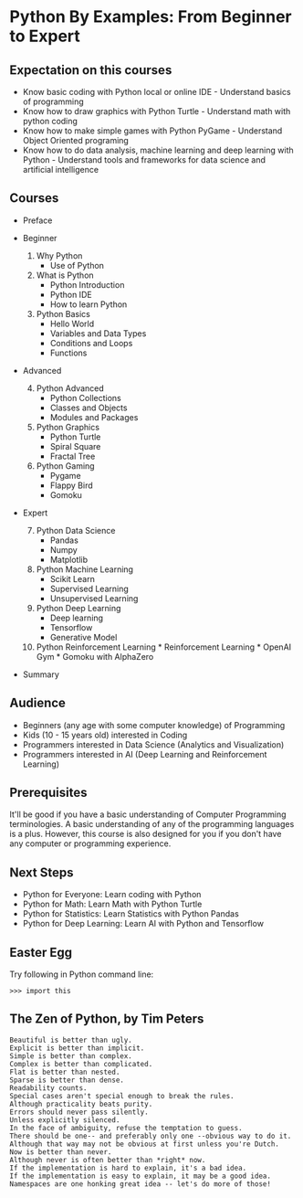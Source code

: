 # Python By Examples: From Beginner to Expert

## Expectation on this courses

- Know basic coding with Python local or online IDE - Understand basics of programming
- Know how to draw graphics with Python Turtle - Understand math with python coding
- Know how to make simple games with Python PyGame - Understand Object Oriented programing
- Know how to do data analysis, machine learning and deep learning with Python - Understand tools and frameworks for data science and artificial intelligence

## Courses

*   Preface

*   Beginner

    1.  Why Python
        *   Use of Python
    2.  What is Python
        *   Python Introduction
        *   Python IDE
        *   How to learn Python
    3.  Python Basics
        *   Hello World
        *   Variables and Data Types
        *   Conditions and Loops
        *   Functions
  
*   Advanced

    4.  Python Advanced
        *   Python Collections
        *   Classes and Objects
        *   Modules and Packages
    5.  Python Graphics
        *   Python Turtle
        *   Spiral Square
        *   Fractal Tree
    6.  Python Gaming
        *   Pygame
        *   Flappy Bird
        *   Gomoku

*   Expert

    7.  Python Data Science
        *   Pandas
        *   Numpy
        *   Matplotlib
    8.  Python Machine Learning
        *   Scikit Learn
        *   Supervised Learning
        *   Unsupervised Learning
    9.  Python Deep Learning
        *   Deep learning
        *   Tensorflow
        *   Generative Model
    10.  Python Reinforcement Learning
        *   Reinforcement Learning
        *   OpenAI Gym
        *   Gomoku with AlphaZero

*   Summary

## Audience

- Beginners (any age with some computer knowledge) of Programming
- Kids (10 - 15 years old) interested in Coding
- Programmers interested in Data Science (Analytics and Visualization)
- Programmers interested in AI (Deep Learning and Reinforcement Learning) 

## Prerequisites

It'll be good if you have a basic understanding of Computer Programming terminologies. A basic understanding of any of the programming languages is a plus. However, this course is also designed for you if you don't have any computer or programming experience.

## Next Steps

- Python for Everyone: Learn coding with Python
- Python for Math: Learn Math with Python Turtle
- Python for Statistics: Learn Statistics with Python Pandas
- Python for Deep Learning: Learn AI with Python and Tensorflow

## Easter Egg

Try following in Python command line:

`>>> import this`

## The Zen of Python, by Tim Peters
```
Beautiful is better than ugly.
Explicit is better than implicit.
Simple is better than complex.
Complex is better than complicated.
Flat is better than nested.
Sparse is better than dense.
Readability counts.
Special cases aren't special enough to break the rules.
Although practicality beats purity.
Errors should never pass silently.
Unless explicitly silenced.
In the face of ambiguity, refuse the temptation to guess.
There should be one-- and preferably only one --obvious way to do it.
Although that way may not be obvious at first unless you're Dutch.
Now is better than never.
Although never is often better than *right* now.
If the implementation is hard to explain, it's a bad idea.
If the implementation is easy to explain, it may be a good idea.
Namespaces are one honking great idea -- let's do more of those!
```
